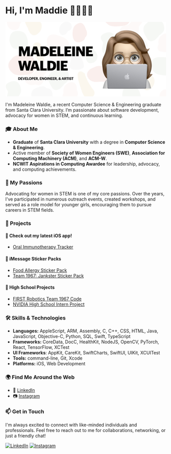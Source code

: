 # Hi, I'm Maddie 👋👩🏼‍💻

<img src="https://github.com/maddiewaldie/maddiewaldie/blob/master/mwaldie.jpeg" alt="Madeleine Waldie - Developer, Engineer, and Artist">

I'm Madeleine Waldie, a recent Computer Science & Engineering graduate from Santa Clara University. I’m passionate about software development, advocacy for women in STEM, and continuous learning. 

### 🎓 About Me

- **Graduate** of **Santa Clara University** with a degree in **Computer Science & Engineering**.
- Active member of **Society of Women Engineers (SWE)**, **Association for Computing Machinery (ACM)**, and **ACM-W**.
- **NCWIT Aspirations in Computing Awardee** for leadership, advocacy, and computing achievements.

### 🌟 My Passions

Advocating for women in STEM is one of my core passions. Over the years, I've participated in numerous outreach events, created workshops, and served as a role model for younger girls, encouraging them to pursue careers in STEM fields.

### 📱 Projects

#### 📲 Check out my latest iOS app!
- [Oral Immunotherapy Tracker](https://apps.apple.com/us/app/oral-immunotherapy-tracker/id6502012518)

#### 💬 iMessage Sticker Packs
- [Food Allergy Sticker Pack](https://apps.apple.com/us/app/food-allergy-stickers/id1505243773)
- [Team 1967: Jankster Sticker Pack](https://apps.apple.com/us/app/team-1967-jankster-stickers/id1516750279)

#### 📐 High School Projects
- [FIRST Robotics Team 1967 Code](https://github.com/FRCTeam1967/FRCTeam1967)
- [NVIDIA High School Intern Project](https://github.com/NVIDIA-AI-IOT/Gesture-Recognition)

### 🛠️ Skills & Technologies
- **Languages:** AppleScript, ARM, Assembly, C, C++, CSS, HTML, Java, JavaScript, Objective-C, Python, SQL,
Swift, TypeScript
- **Frameworks:** CoreData, DocC, HealthKit, NodeJS, OpenCV, PyTorch, React, TensorFlow, XCTest
- **UI Frameworks**: AppKit, CareKit, SwiftCharts, SwiftUI, UIKit, XCUITest
- **Tools:** command-line, Git, Xcode
- **Platforms:** iOS, Web Development

### 🌍 Find Me Around the Web

- 💼 [LinkedIn](https://www.linkedin.com/in/madeleine-waldie/)
- 📷 [Instagram](https://www.instagram.com/madeleine.waldie/)

### 📫 Get in Touch

I'm always excited to connect with like-minded individuals and professionals. Feel free to reach out to me for collaborations, networking, or just a friendly chat!

[![LinkedIn](https://img.shields.io/badge/LinkedIn-Connect-blue?style=flat-square&logo=linkedin)](https://www.linkedin.com/in/madeleine-waldie/)
[![Instagram](https://img.shields.io/badge/Instagram-Follow-pink?style=flat-square&logo=instagram)](https://www.instagram.com/madeleine.waldie/)
